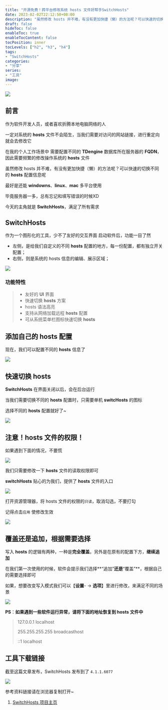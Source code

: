 ```yaml
---
title: "开源免费！跨平台修改系统 hosts 文件好帮手SwitchHosts"
date: 2023-02-02T22:12:50+08:00
description: "虽然修改 hosts 并不难，有没有更加快捷（懒）的方法呢？可以快速的切换不同的 hosts 配置信息呢?最好是还能 windowns 、 linux 、 mac 多平台使用~毕竟服务器一多，总有忘记和填写错误的时候XD 今天的主角就是 SwitchHosts ，满足了所有需求!"
draft: false
hideToc: false
enableToc: true
enableTocContent: false
tocPosition: inner
tocLevels: ["h2", "h3", "h4"]
tags:
- "SwitchHosts"
categories:
- "分享"
series:
- "工具"
image:
---
```


![](https://s2.loli.net/2023/02/02/pmJl3MseGYvFV68.png)
## 前言
作为软件开发人员，或者喜欢折腾本地电脑网络的人

一定对系统的 **hosts** 文件不会陌生，当我们需要对访问的网站链接，进行重定向
就会去修改它

在我的个人工作场景中
需要配置不同的 **TDengine** 数据库所在服务器的 **FQDN**，因此需要频繁的修改操作系统的 **hosts** 文件

虽然修改 hosts 并不难，有没有更加快捷（懒）的方法呢？可以快速的切换不同的 **hosts** 配置信息呢

最好是还能 **windowns**、**linux**、**mac** 多平台使用

毕竟服务器一多，总有忘记和填写错误的时候XD

今天的主角就是 **SwitchHosts**，满足了所有需求

## SwitchHosts

作为一个图形化的工具，少不了友好的交互界面
启动软件后，功能一目了然
- 左侧，是给我们自定义的不同 **hosts** 配置的地方，每一份配置，都有独立开关配置；
- 右侧，则是系统的 hosts  信息的编辑、展示区域；

![](https://files.mdnice.com/user/28994/6d74c4e4-cd7e-40c3-b461-bbbfdc9c9c9c.png)

### 功能特性

> - 友好的 **UI** 界面
> - 快速切换 **hosts** 方案
> - hosts 语法高亮
> - 支持从网络加载远程 **hosts** 配置
> - 可从系统菜单栏图标快速切换 **hosts**

## 添加自己的 **hosts** 配置

现在，我们可以配置不同的 **hosts** 信息了


![](https://files.mdnice.com/user/28994/211666e4-50f8-4176-945e-38a5a64146c8.gif)


## 快速切换 hosts

**SwitchHosts** 在界面关闭以后，会在后台运行

当我们需要切换不同的 **hosts** 配置时，只需要单机 **switcHosts** 的图标

选择不同的 **hosts** 配置就好了~

![](https://files.mdnice.com/user/28994/e68c509a-843a-43aa-928a-7f4ee51117cb.gif)

## 注意！**hosts** 文件的权限！

如果遇到下面的情况，不要慌

![](https://files.mdnice.com/user/28994/082b6b1d-4626-439a-aa1a-1fb5639add3f.png)

我们只需要修改一下  **hosts** 文件的读取权限即可

**switchHosts** 贴心的为我们，提供了 **hosts** 文件的入口

![](https://files.mdnice.com/user/28994/d554a1c7-6772-409c-a20f-4b85c53e9dbe.gif)

打开资源管理器，将 hosts 文件的权限的`只读`，取消勾选，不要打勾

记得点击`应用` 使修改生效

![](https://files.mdnice.com/user/28994/3c768dbb-e636-429b-a35d-72524a899832.png)

## 覆盖还是追加，根据需要选择

写入 **hosts** 的逻辑有两种，一种是**完全覆盖**，另外是在原有的配置下方，**继续追加**

在我们第一次使用的时候，软件会提示我们选择**“追加”**还是**“覆盖”**，根据自己的需要选择即可

如果，想要改变写入模式我们可以【**设置**- -> **选项**】里进行修改，来满足不同的场景

![](https://files.mdnice.com/user/28994/309fb9b1-8195-485b-ba2e-0aa94f9d7efb.png)

**PS**：**如果遇到一些软件运行异常，请将下面的地址恢复到 hosts 文件中**

> 127.0.0.1 localhost
>
> 255.255.255.255 broadcasthost
>
> ::1 localhost


## 工具下载链接

截至这篇文章发布，SwitchHosts 发布到了 `4.1.1.6077` 

![](https://files.mdnice.com/user/28994/957debd4-186e-403d-b256-08e4fff6bbdc.png)

参考资料链接请在浏览器复制打开~

1. [SwitchHosts 项目主页](https://github.com/oldj/SwitchHosts "SwitchHosts 项目主页")